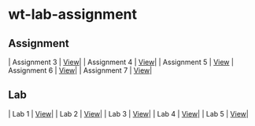 # wt-lab-assignment
## Assignment  
| Assignment 3      | [View](https://github.com/Asmitapaudel/wt-lab-assignment/tree/master/Assignment/Assignment3)|
| Assignment 4      | [View]((https://github.com/Asmitapaudel/wt-lab-assignment/tree/master/Assignment/Assignment4))|
| Assignment 5      | [View](https://github.com/Asmitapaudel/wt-lab-assignment/tree/master/Assignment/Assignment5)
| Assignment 6      | [View](https://github.com/Asmitapaudel/wt-lab-assignment/tree/master/Assignment/Assignment6)|
| Assignment 7      | [View](https://github.com/Asmitapaudel/wt-lab-assignment/tree/master/Assignment/Assignment7)|


## Lab
| Lab 1      |  [View](https://github.com/Asmitapaudel/wt-lab-assignment/tree/master/Lab/Lab1)|
| Lab 2      |  [View](https://github.com/Asmitapaudel/wt-lab-assignment/tree/master/Lab/Lab2)|
| Lab 3      |  [View](https://github.com/Asmitapaudel/wt-lab-assignment/tree/master/Lab/Lab3)|
| Lab 4      |  [View](https://github.com/Asmitapaudel/wt-lab-assignment/tree/master/Lab/Lab4)|
| Lab 5      |  [View](https://github.com/Asmitapaudel/wt-lab-assignment/tree/master/Lab/Lab5)|    
